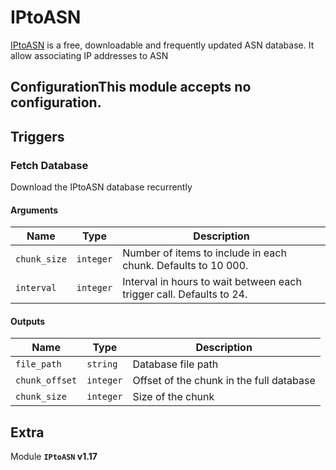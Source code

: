 # IPtoASN

[IPtoASN](https://iptoasn.com/) is a free, downloadable and frequently updated ASN database. It allow associating IP addresses to ASN

## ConfigurationThis module accepts no configuration.
## Triggers

### Fetch Database

Download the IPtoASN database recurrently

#### Arguments

| Name      |  Type   |  Description  |
| --------- | ------- | --------------------------- |
| `chunk_size` | `integer` | Number of items to include in each chunk. Defaults to 10 000. |
| `interval` | `integer` | Interval in hours to wait between each trigger call. Defaults to 24. |


#### Outputs

| Name      |  Type   |  Description  |
| --------- | ------- | --------------------------- |
| `file_path` | `string` | Database file path |
| `chunk_offset` | `integer` | Offset of the chunk in the full database |
| `chunk_size` | `integer` | Size of the chunk |


## Extra

Module **`IPtoASN` v1.17**